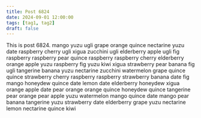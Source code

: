 ```yaml
---
title: Post 6824
date: 2024-09-01 12:00:00
tags: [tag1, tag2]
draft: false
---
```

This is post 6824.
mango
yuzu
ugli
grape
orange
quince
nectarine
yuzu
date
raspberry
cherry
ugli
xigua
zucchini
ugli
elderberry
apple
ugli
fig
raspberry
raspberry
pear
quince
raspberry
raspberry
cherry
elderberry
orange
apple
yuzu
raspberry
fig
yuzu
kiwi
xigua
strawberry
pear
banana
fig
ugli
tangerine
banana
yuzu
nectarine
zucchini
watermelon
grape
quince
quince
strawberry
cherry
raspberry
raspberry
strawberry
banana
date
fig
mango
honeydew
quince
date
lemon
date
elderberry
honeydew
xigua
orange
apple
date
pear
orange
orange
quince
honeydew
quince
tangerine
pear
orange
pear
apple
yuzu
watermelon
mango
quince
date
mango
pear
banana
tangerine
yuzu
strawberry
date
elderberry
grape
yuzu
nectarine
lemon
nectarine
quince
kiwi

